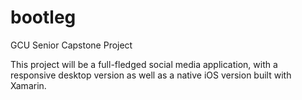 # bootleg
GCU Senior Capstone Project

This project will be a full-fledged social media application, with a responsive desktop version as well as a native iOS version built with Xamarin.
